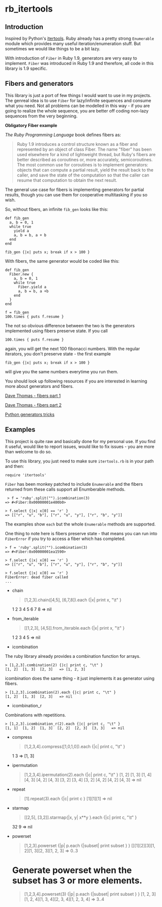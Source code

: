rb_itertools
============


Introduction
------------

Inspired by Python's [itertools][iter]. Ruby already has a pretty strong `Enumerable` module which provides many useful iteration/enumeration stuff. But sometimes we would like things to be a bit lazy.

With introduction of `Fiber` in Ruby 1.9, generators are very easy to implement. `Fiber` was introduced in Ruby 1.9 and therefore, all code in this library is 1.9 specific.


Fibers and generators
---------------------

This library is just a port of few things I would want to use in my projects. The genreal idea is to use `Fiber` for lazy/infinite sequences and consume what you need. Not all problems can be modelled in this way - if you are going to realize the whole sequence, you are better off coding non-lazy sequences from the very beginning.


**Obligatory Fiber example**

*The Ruby Programming Language* book defines fibers as:

> Ruby 1.9 introduces a control structure known as a fiber and represented by an object of class Fiber. The name "fiber" has been used elsewhere for a kind of lightweight thread, but Ruby's fibers are better described as coroutines or, more accurately, semicoroutines. The most common use for coroutines is to implement generators: objects that can compute a partial result, yield the result back to the caller, and save the state of the computation so that the caller can resume that computation to obtain the next result.


The general use case for fibers is implementing generators for partial results, though you can use them for cooperative multitasking if you so wish.

So, without fibers, an infinite `fib_gen` looks like this:

    def fib_gen
      a, b = 0, 1
      while true
        yield a
        a, b = b, a + b
      end
    end

    fib_gen {|x| puts x; break if x > 100 }


With fibers, the same generator would be coded like this:

    def fib_gen
      Fiber.new {
        a, b = 0, 1
        while true
          Fiber.yield a
          a, b = b, a +b
        end
      }
    end

    f = fib_gen
    100.times { puts f.resume }

The not so obvious difference between the two is the generators implemented using fibers preserve state. If you call

    100.times { puts f.resume }

again, you will get the next 100 fibonacci numbers. With the regular iterators, you don't preserve state - the first example

    fib_gen {|x| puts x; break if x > 100 }

will give you the same numbers everytime you run them.


You should look up following resources if you are interested in learning more about generators and fibers.

[Dave Thomas - fibers part 1][dave1]

[Dave Thomas - fibers part 2][dave2]

[Python generators tricks][pythongen]


Examples
--------

This project is quite raw and basically done for my personal use. If you find it useful, would like to report issues, would like to fix issues - you are more than welcome to do so.

To use this library, you just need to make sure `itertools.rb` is in your path and then:

    require 'itertools'

`Fiber` has been monkey patched to include `Enumerable` and the fibers returned from these calls support all Enumberable methods.

     > f = 'ruby'.split("").icombination(3)
    => #<Fiber:0x00000001e400b0>

    > f.select {|x| x[0] == 'r' }
    => [["r", "u", "b"], ["r", "u", "y"], ["r", "b", "y"]]

The examples show `each` but the whole `Enumerable` methods are supported.

One thing to note here is fibers preserve state - that means you can run into `FiberError` if you try to access a fiber which has completed.

    > f = 'ruby'.split("").icombination(3)
    => #<Fiber:0x00000001ea1590>

    > f.select {|x| x[0] == 'r' }
    => [["r", "u", "b"], ["r", "u", "y"], ["r", "b", "y"]] 

    > f.select {|x| x[0] == 'r' }
    FiberError: dead fiber called
    ...


*  chain

    > [1,2,3].chain([4,5], [6,7,8]).each {|x| print x, "\t" }

    1       2       3       4       5       6       7       8        => nil 


*  from_iterable

    > [[1,2,3], [4,5]].from_iterable.each {|x| print x, "\t" }

    1       2       3       4       5        => nil 


*  icombination

The ruby library already provides a combination function for arrays.

    > [1,2,3].combination(2) {|c| print c, "\t" }
    [1, 2]  [1, 3]  [2, 3]   => [1, 2, 3] 

icombination does the same thing - it just implements it as generator using fibers.

    > [1,2,3].icombination(2).each {|c| print c, "\t" }
    [1, 2]  [1, 3]  [2, 3]   => nil


*  icombination_r

Combinations with repetitions.

    > [1,2,3].icombination_r(2).each {|c| print c, "\t" }
    [1, 1]  [1, 2]  [1, 3]  [2, 2]  [2, 3]  [3, 3]   => nil 


*  compress

    > [1,2,3,4].compress([1,0,1,0]).each {|c| print c, "\t" }

    1       3        => [1, 3] 


*  ipermutation

    > [1,2,3,4].ipermutation(2).each {|c| print c, "\t" }
    [1, 2]  [1, 3]  [1, 4]  [4, 3]  [4, 2]  [4, 3]  [3, 2]  [3, 4]  [3, 2]  [4, 2]  [4, 2]  [4, 3]   => nil


*  repeat

    > [1].repeat(3).each {|c| print c }
    [1][1][1] => nil 


*  starmap

    > [[2,5], [3,2]].starmap{|x, y| x**y }.each {|c| print c, "\t" }

    32      9        => nil


*  powerset 

    > [1,2,3].powerset {|p| p.each {|subset| print subset } }
    [][1][2][3][1, 2][1, 3][2, 3][1, 2, 3] => 0..3


    # Generate powerset when the subset has 3 or more elements.
    > [1,2,3,4].powerset(3) {|p| p.each {|subset| print subset } }
    [1, 2, 3][1, 2, 4][1, 3, 4][2, 3, 4][1, 2, 3, 4] => 3..4 



[iter]: http://docs.python.org/library/itertools.html
[dave1]: http://pragdave.blogs.pragprog.com/pragdave/2007/12/pipelines-using.html
[dave2]: http://pragdave.blogs.pragprog.com/pragdave/2008/01/pipelines-using.html
[pythongen]: http://www.dabeaz.com/generators/


